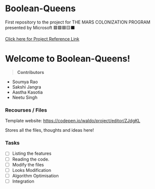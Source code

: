 # Boolean-Queens

First repository to the project for THE MARS COLONIZATION PROGRAM presented by Microsoft 🟥🟩🟦🟨⬛

[ Click here for Project Reference Link](https://qiao.github.io/PathFinding.js/visual/)

# Welcome to Boolean-Queens!

> **Contributors**

- Soumya Rao
- Sakshi Jangra
- Aastha Kasotia
- Neetu Singh

### Recourses / Files

Template website: https://codepen.io/waldo/project/editor/ZJdgKL

Stores all the files, thoughts and ideas here!

### Tasks

- [ ] Listing the features
- [ ] Reading the code.
- [ ] Modify the files
- [ ] Looks Modification
- [ ] Algorithm Optimisation
- [ ] Integration
